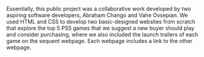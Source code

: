 Essentially, this public project was a collaborative work developed by two aspiring software developers, Abraham Chango and Vahe Ovsepian. We used HTML and CSS to develop two basic-designed websites from scratch that explore the top 5 PS5 games that we suggest a new buyer should play and consider purchasing, where we also included the launch trailers of each game on the sequent webpage. Each webpage includes a link to the other webpage.
